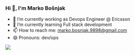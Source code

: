 ### Hi 👋, I'm Marko Bošnjak


- 🔭 I’m currently working as Devops Engineer @ Ericsson
- 🌱 I’m currently learning Full stack development
- 📫 How to reach me: marko.bosnjak.9898@gmail.com
- 😄 Pronouns: dev/ops

![](https://komarev.com/ghpvc/?username=your-github-username)

